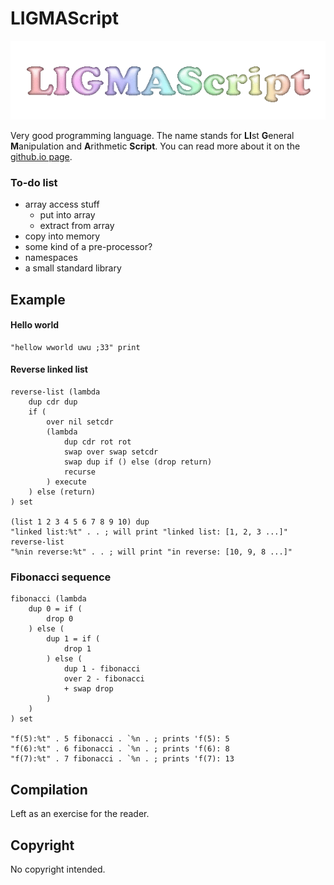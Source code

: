 # LIGMAScript

![LIGMAScript logo](/docs/ligma_logo_spacious.gif)

Very good programming language. The name stands for **LI**st **G**eneral **M**anipulation and **A**rithmetic **Script**. You can read more about it on the [github.io page](https://racenis.github.io/ligmascript/). 

### To-do list

- array access stuff
	- put into array
	- extract from array
- copy into memory
- some kind of a pre-processor?
- namespaces
- a small standard library

## Example

#### Hello world

```
"hellow wworld uwu ;33" print 
```

#### Reverse linked list

```
reverse-list (lambda 
	dup cdr dup
	if (
		over nil setcdr
		(lambda 
			dup cdr rot rot
			swap over swap setcdr
			swap dup if () else (drop return)
			recurse
		) execute 
	) else (return)
) set

(list 1 2 3 4 5 6 7 8 9 10) dup
"linked list:%t" . . ; will print "linked list: [1, 2, 3 ...]"
reverse-list
"%nin reverse:%t" . . ; will print "in reverse: [10, 9, 8 ...]"
```

### Fibonacci sequence

```
fibonacci (lambda 
	dup 0 = if (
		drop 0
	) else (
		dup 1 = if (
			drop 1
		) else (
			dup 1 - fibonacci
			over 2 - fibonacci
			+ swap drop
		)
	)
) set

"f(5):%t" . 5 fibonacci . `%n . ; prints 'f(5): 5
"f(6):%t" . 6 fibonacci . `%n . ; prints 'f(6): 8
"f(7):%t" . 7 fibonacci . `%n . ; prints 'f(7): 13
```

## Compilation

Left as an exercise for the reader.

## Copyright

No copyright intended.
